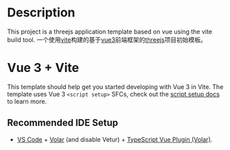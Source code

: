 # Description

This project is a threejs application template based on vue using the vite build tool.
一个使用[vite](https://vitejs.dev/guide/)构建的基于[vue3](https://vuejs.org/)前端框架的[threejs](https://threejs.org/)项目初始模板。

# Vue 3 + Vite

This template should help get you started developing with Vue 3 in Vite. The template uses Vue 3 `<script setup>` SFCs, check out the [script setup docs](https://v3.vuejs.org/api/sfc-script-setup.html#sfc-script-setup) to learn more.

## Recommended IDE Setup

- [VS Code](https://code.visualstudio.com/) + [Volar](https://marketplace.visualstudio.com/items?itemName=Vue.volar) (and disable Vetur) + [TypeScript Vue Plugin (Volar)](https://marketplace.visualstudio.com/items?itemName=Vue.vscode-typescript-vue-plugin).
